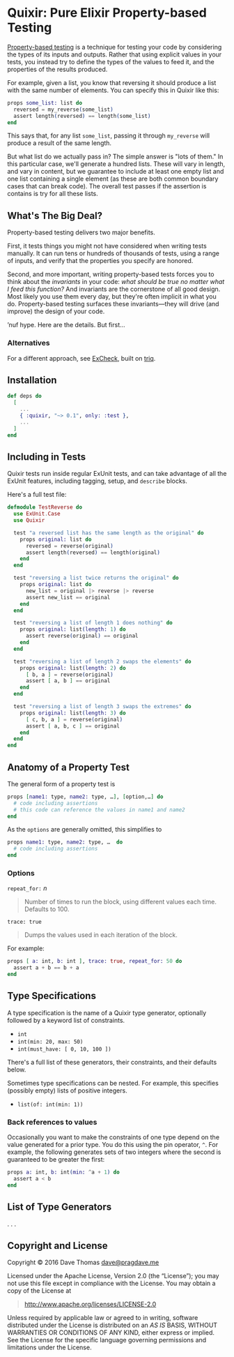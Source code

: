 # Quixir: Pure Elixir Property-based Testing

[Property-based
testing](http://blog.jessitron.com/2013/04/property-based-testing-what-is-it.html)
is a technique for testing your code by considering the types of its
inputs and outputs. Rather that using explicit values in your tests,
you instead try to define the types of the values to feed it, and the
properties of the results produced.

For example, given a list, you know that reversing it should produce a
list with the same number of elements. You can specify this in Quixir
like this:

~~~ elixir
props some_list: list do
  reversed = my_reverse(some_list)
  assert length(reversed) == length(some_list)
end
~~~

This says that, for any list `some_list`, passing it through
`my_reverse` will produce a result of the same length.

But what list do we actually pass in? The simple answer is "lots of
them." In this particular case, we'll generate a hundred lists. These
will vary in length, and vary in content, but we guarantee to include
at least one empty list and one list containing a single element (as these
are both common boundary cases that can break code). The overall test
passes if the assertion is contains is try for all these lists.

## What's The Big Deal?

Property-based testing delivers two major benefits.

First, it tests things you might not have considered when writing
tests manually. It can run tens or hundreds of thousands of tests,
using a range of inputs, and verify that the properties you specify
are honored.

Second, and more important, writing property-based tests forces you to
think about the _invariants_ in your code: _what should be true no
matter what I feed this function?_ And invariants are the cornerstone
of all good design. Most likely you use them every day, but they're
often implicit in what you do. Property-based testing surfaces these
invariants—they will drive (and improve) the design of your code.

’nuf hype. Here are the details. But first…

### Alternatives

For a different approach, see
[ExCheck](https://github.com/parroty/excheck), built on
[triq](https://github.com/krestenkrab/triq).

## Installation

~~~ elixir
def deps do
  [
    ...
    { :quixir, "~> 0.1", only: :test },
    ...
  ]
end
~~~

## Including in Tests

Quixir tests run inside regular ExUnit tests, and can take advantage
of all the ExUnit features, including tagging, setup, and `describe`
blocks.

Here's a full test file:

~~~ elixir
defmodule TestReverse do
  use ExUnit.Case
  use Quixir

  test "a reversed list has the same length as the original" do
    props original: list do
      reversed = reverse(original)
      assert length(reversed) == length(original)
    end
  end

  test "reversing a list twice returns the original" do
    props original: list do
      new_list = original |> reverse |> reverse
      assert new_list == original
    end
  end

  test "reversing a list of length 1 does nothing" do
    props original: list(length: 1) do
      assert reverse(original) == original
    end
  end

  test "reversing a list of length 2 swaps the elements" do
    props original: list(length: 2) do
      [ b, a ] = reverse(original)
      assert [ a, b ] == original
    end
  end

  test "reversing a list of length 3 swaps the extremes" do
    props original: list(length: 3) do
      [ c, b, a ] = reverse(original)
      assert [ a, b, c ] == original
    end
  end
end
~~~

## Anatomy of a Property Test

The general form of a property test is

~~~ elixir
props [name1: type, name2: type, …], [option,…] do
  # code including assertions
  # this code can reference the values in name1 and name2
end
~~~

As the `options` are generally omitted, this simplifies to

~~~ elixir
props name1: type, name2: type, …  do
  # code including assertions
end
~~~

### Options

`repeat_for:` _n_

> Number of times to run the block, using different values each time.
  Defaults to 100.

`trace: true`

> Dumps the values used in each iteration of the block.

For example:

~~~ elixir
props [ a: int, b: int ], trace: true, repeat_for: 50 do
  assert a + b == b + a
end
~~~

## Type Specifications

A type specification is the name of a Quixir type generator,
optionally followed by a keyword list of constraints.

* `int`
* `int(min: 20, max: 50)`
* `int(must_have: [ 0, 10, 100 ])`

There's a full list of these generators, their constraints, and their
defaults below.

Sometimes type specifications can be nested. For example, this
specifies (possibly empty) lists of positive integers.

* `list(of: int(min: 1))`

### Back references to values

Occasionally you want to make the constraints of one type depend on
the value generated for a prior type. You do this using the pin
operator, `^`. For example, the following generates sets of two
integers where the second is guaranteed to be greater the first:

~~~ elixir
props a: int, b: int(min: ^a + 1) do
  assert a < b
end
~~~

## List of Type Generators

. . .


## Copyright and License

Copyright © 2016 Dave Thomas <dave@pragdave.me>

Licensed under the Apache License, Version 2.0 (the “License”);
you may not use this file except in compliance with the License.
You may obtain a copy of the License at

> http://www.apache.org/licenses/LICENSE-2.0

Unless required by applicable law or agreed to in writing, software
distributed under the License is distributed on an _AS IS_ BASIS,
WITHOUT WARRANTIES OR CONDITIONS OF ANY KIND, either express or implied.
See the License for the specific language governing permissions and
limitations under the License.

